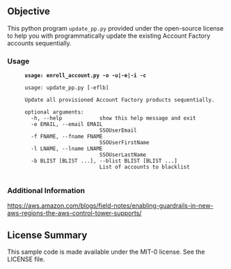 ## Objective
This python program `update_pp.py` provided under the open-source license to help you with programmatically update the existing Account Factory accounts sequentially. 

### Usage

<pre style="padding-left: 40px;"><code class="lang-bash"><strong>usage: enroll_account.py -o -u|-e|-i -c
</strong>
usage: update_pp.py [-eflb]

Update all provisioned Account Factory products sequentially.

optional arguments:
  -h, --help            show this help message and exit
  -e EMAIL, --email EMAIL
                        SSOUserEmail
  -f FNAME, --fname FNAME
                        SSOUserFirstName
  -l LNAME, --lname LNAME
                        SSOUserLastName
  -b BLIST [BLIST ...], --blist BLIST [BLIST ...]
                        List of accounts to blacklist

</code></pre>

### Additional Information

https://aws.amazon.com/blogs/field-notes/enabling-guardrails-in-new-aws-regions-the-aws-control-tower-supports/

## License Summary

This sample code is made available under the MIT-0 license. See the LICENSE file.
